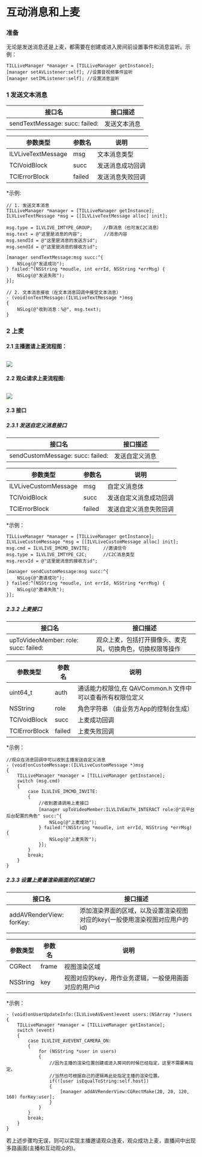 #  互动消息和上麦

### 准备
无论是发送消息还是上麦，都需要在创建或进入房间前设置事件和消息监听。示例：
```
TILLiveManager *manager = [TILLiveManager getInstance];
[manager setAVListener:self]; //设置音视频事件监听
[manager setIMListener:self]; //设置消息监听
```

### 1 发送文本消息

|接口名|接口描述|
|---|---|
|sendTextMessage: succ: failed:|发送文本消息|

|参数类型|参数名|说明|
|---|---|---|
|ILVLiveTextMessage|msg|文本消息类型|
|TCIVoidBlock|succ|发送消息成功回调|
|TCIErrorBlock|failed|发送消息失败回调|

*示例:
```
// 1. 发送文本消息
TILLiveManager *manager = [TILLiveManager getInstance];
ILVLiveTextMessage *msg = [[ILVLiveTextMessage alloc] init];

msg.type = ILVLIVE_IMTYPE_GROUP;    //群消息（也可发C2C消息）
msg.text = @"这里是消息的内容";        //消息内容
msg.sendId = @"这里是消息的发送方id";
msg.sendId = @"这里是消息的接收方id";

[manager sendTextMessage:msg succ:^{
    NSLog(@"发送成功");
} failed:^(NSString *moudle, int errId, NSString *errMsg) {
    NSLog(@"发送失败");
}];
```

```
// 2. 文本消息接收（在文本消息回调中接受文本消息）
- (void)onTextMessage:(ILVLiveTextMessage *)msg
{
    NSLog(@"收到消息：%@", msg.text);
}
```
### 2 上麦
#### 2.1 主播邀请上麦流程图：
![](http://imgcache.tce.fsphere.cn/image/mc.qcloudimg.com/static/img/ccbafe376da2e175ff41bd681856581e/image.png)
------
#### 2.2 观众请求上麦流程图:
![](http://imgcache.tce.fsphere.cn/image/mc.qcloudimg.com/static/img/4d21a6ce428740fa16ebc58a0675b3e7/image.png)
------
#### 2.3 接口
##### 2.3.1 发送自定义消息接口

|接口名|接口描述|
|---|---|
|sendCustomMessage: succ: failed:|发送自定义消息|

|参数类型|参数名|说明|
|---|---|---|
|ILVLiveCustomMessage|msg|自定义消息体|
|TCIVoidBlock|succ|发送自定义消息成功回调|
|TCIErrorBlock|failed|发送自定义消息失败回调|

*示例：
```
TILLiveManager *manager = [TILLiveManager getInstance];
ILVLiveCustomMessage *msg = [[ILVLiveCustomMessage alloc] init];
msg.cmd = ILVLIVE_IMCMD_INVITE;     //邀请信令
msg.type = ILVLIVE_IMTYPE_C2C;      //C2C消息类型
msg.recvId = @"这里是消息的接收方id";

[manager sendCustomMessage:msg succ:^{
    NSLog(@"邀请成功");
} failed:^(NSString *moudle, int errId, NSString *errMsg) {
    NSLog(@"邀请失败"); 
}];
```
##### 2.3.2 上麦接口

|接口名|接口描述|
|---|---|
|upToVideoMember: role: succ: failed:|观众上麦，包括打开摄像头、麦克风，切换角色，切换权限等操作|

|参数类型|参数名|说明|
|---|---|---|
|uint64_t|auth|通话能力权限位,在 QAVCommon.h 文件中可以查看所有权限位定义|
|NSString|role|角色字符串 （由业务方App的控制台生成）|
|TCIVoidBlock|succ|上麦成功回调|
|TCIErrorBlock|failed|上麦失败回调|

*示例：
```
//观众在消息回调中可以收到主播发送自定义消息
- (void)onCustomMessage:(ILVLiveCustomMessage *)msg
{
    TILLiveManager *manager = [TILLiveManager getInstance];
    switch (msg.cmd) 
    {
        case ILVLIVE_IMCMD_INVITE:
        {
            //收到邀请调用上麦接口
            [manager upToVideoMember:ILVLIVEAUTH_INTERACT role:@"云平台后台配置的角色" succ:^{
                NSLog(@"上麦成功"); 
            } failed:^(NSString *moudle, int errId, NSString *errMsg) {
                NSLog(@"上麦失败"); 
            }];
        }
        break;
    }
}
```
##### 2.3.3 设置上麦着渲染画面的区域接口

|接口名|接口描述|
|---|---|
|addAVRenderView: forKey:|添加渲染界面的区域，以及设置渲染视图对应的key(一般使用渲染视图对应用户的id)|

|参数类型|参数名|说明|
|---|---|---|
|CGRect|frame|视图渲染区域|
|NSString|key|视图对应的key，用作业务逻辑，一般使用画面对应的用户id|

*示例：
```
- (void)onUserUpdateInfo:(ILVLiveAVEvent)event users:(NSArray *)users
{
    TILLiveManager *manager = [TILLiveManager getInstance];
    switch (event) 
    {
        case ILVLIVE_AVEVENT_CAMERA_ON:
        {
            for (NSString *user in users) 
            {
                //因为主播的渲染位置创建或进入房间的时候已经指定，这里不需要再指定。
                //当然也可根据自己的逻辑再此处指定主播的渲染位置。
                if(![user isEqualToString:self.host])
                { 
                    [manager addAVRenderView:CGRectMake(20, 20, 120, 160) forKey:user];
                }
            }	
        }
        break;
    }
}
```
若上述步骤均无误，则可以实现主播邀请观众连麦，观众成功上麦，直播间中出现多路画面(主播和互动观众的)。
